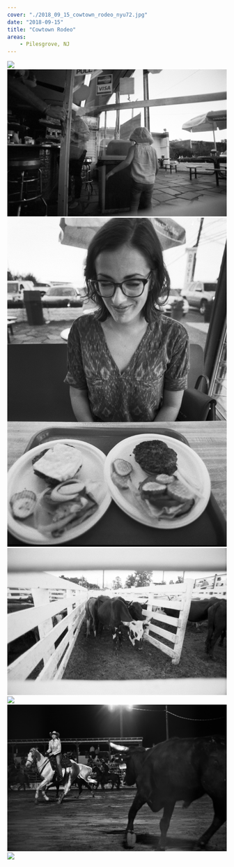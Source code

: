 ```yaml
---
cover: "./2018_09_15_cowtown_rodeo_nyu72.jpg"
date: "2018-09-15"
title: "Cowtown Rodeo"
areas:
    - Pilesgrove, NJ
---
```


![](./2018_09_15_cowtown_rodeo_nyu77.jpg)
![](./2018_09_15_cowtown_rodeo_nyu29.jpg)
![](./2018_09_15_cowtown_rodeo_nyu31.jpg)
![](./2018_09_15_cowtown_rodeo_nyu33.jpg)
![](./2018_09_15_cowtown_rodeo_nyu51_color.jpg)
![](./2018_09_15_cowtown_rodeo_nyu78.jpg)
![](./2018_09_15_cowtown_rodeo_nyu79.jpg)

